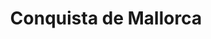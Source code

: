 ﻿---
title: "Conquista de Mallorca"
permalink: periodes_686.html
layout: periode
dataInici: 1229
dataFi: 1231
sidebar: periodes
pares:
  - id: 469
    title: "Reconquista"
    dataInici: "(722)"
    dataFi: "(1492)"

fills:
jocsPrincipals:
jocsEscenaris:
  - title: "Asalto: Jaime I conquista Mallorca"
    bggId: 34467

jocsEpoca:
jocsEpocaEscenaris:
---
